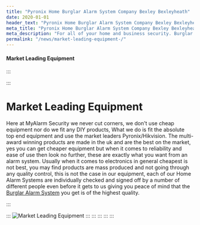 ```yaml
---
title: "Pyronix Home Burglar Alarm System Company Bexley Bexleyheath"
date: 2020-01-01
header_text: "Pyronix Home Burglar Alarm System Company Bexley Bexleyheath"
meta_title: "Pyronix Home Burglar Alarm System Company Bexley Bexleyheath"
meta_description: "For all of your home and business security. Burglar Alarm Servicing, Burglar Alarm Installation, Alarm Battery and CCTV. Call 020 8302 4065 or email us."
permalink: "/news/market-leading-equipment-/"
---
```


#### Market Leading Equipment

:::

::: 
# Market Leading Equipment

Here at MyAlarm Security we never cut corners, we don\'t use cheap equipment nor do we fit any DIY products, What we do is fit the absolute top end equipment and use the market leaders Pyronix/Hikvision. The multi-award winning products are made in the uk and are the best on the market, yes you can get cheaper equipment but when it comes to reliability and ease of use then look no further, these are exactly what you want from an alarm system. Usually when it comes to electronics in general cheapest is not best, you may find products are mass produced and not going through any quality control, this is not the case in our equipment, each of our Home Alarm Systems are individually checked and signed off by a number of different people even before it gets to us giving you peace of mind that the [Burglar Alarm System](../categories/burglar-alarms.php.html) you get is of the highest quality.

:::

::: 
![Market Leading Equipment](https://res.cloudinary.com/kbs/image/upload/vbmv2bqzbmolfx7k9uip.jpg)
:::
:::
:::
:::
:::